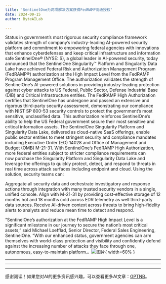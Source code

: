 ```yaml
---
title: 'SentinelOne为两项解决方案获得FedRAMP高级授权'
date: 2024-09-15
author: ByteAILab

---
```


Status in government’s most rigorous security compliance framework validates strength of company’s industry-leading AI-powered security platform and commitment to empowering federal agencies with innovations that enhance cyberdefenses and keep critical infrastructure and information safe
SentinelOne® (NYSE: S), a global leader in AI-powered security, today announced that the SentinelOne Singularity™ Platform and Singularity Data Lake have achieved Federal Risk and Authorization Management Program (FedRAMP®) authorization at the High Impact Level from the FedRAMP Program Management Office. The authorization validates the strength of SentinelOne’s AI-powered solutions in providing industry-leading protection against cyber attacks to US Federal, Public Sector, Defense Industrial Base (DIB) and Critical Infrastructure entities.
The FedRAMP High Authorization certifies that SentinelOne has undergone and passed an extensive and rigorous third-party security assessment, demonstrating our compliance with NIST SP 800-53 security controls to protect the government’s most sensitive, unclassified data. This authorization reinforces SentinelOne’s ability to help the US Federal government secure their most sensitive and critical information assets. The SentinelOne Singularity Platform and Singularity Data Lake, delivered as cloud-native SaaS offerings, enable public sector entities to meet stringent security and compliance mandates including Executive Order (EO) 14028 and Office of Management and Budget (OMB) M-21-31.
With SentinelOne’s FedRAMP High Authorization, more federal entities subject to stricter compliance requirements can now purchase the Singularity Platform and Singularity Data Lake and leverage the offerings to quickly protect, detect, and respond to threats in real time across attack surfaces including endpoint and cloud. Using the solution, security teams can:

Aggregate all security data and orchestrate investigatory and response actions through integration with many trusted security vendors in a single, unified console.
Align with M-21-31 by providing cost-effective storage of 12 months hot and 18 months cold across EDR telemetry as well third-party data sources.
Receive AI-driven context across threats to bring high–fidelity alerts to analysts and reduce mean time to detect and respond.

“SentinelOne’s authorization at the FedRAMP High Impact Level is a significant milestone in our journey to secure the nation’s most critical assets,” said Michael Loefflad, Senior Director, Federal Sales Engineering, SentinelOne. “With our enhanced status, government agencies can arm themselves with world-class protection and visibility and confidently defend against the increasing number of attacks they face through one, autonomous, easy-to-maintain platform.。![图片](https://ai-techpark.com/wp-content/uploads/2024/09/SentinelOne-960x540.jpg){ width=60% }

---


---
---
感谢阅读！如果您对AI的更多资讯感兴趣，可以查看更多AI文章：[GPTNB](https://gptnb.com)。